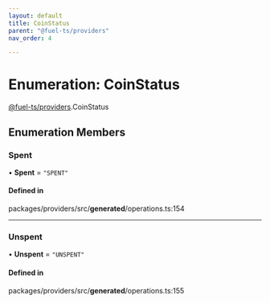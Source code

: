 ```yaml
---
layout: default
title: CoinStatus
parent: "@fuel-ts/providers"
nav_order: 4

---
```


# Enumeration: CoinStatus

[@fuel-ts/providers](../index.md).CoinStatus

## Enumeration Members

### Spent

• **Spent** = ``"SPENT"``

#### Defined in

packages/providers/src/__generated__/operations.ts:154

___

### Unspent

• **Unspent** = ``"UNSPENT"``

#### Defined in

packages/providers/src/__generated__/operations.ts:155

